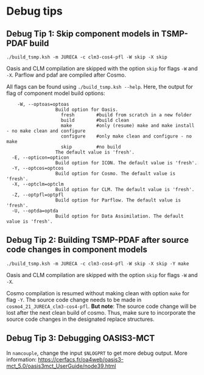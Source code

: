 # Debug tips

## Debug Tip 1: Skip component models in TSMP-PDAF build

``` shell
./build_tsmp.ksh -m JURECA -c clm3-cos4-pfl -W skip -X skip
```

Oasis and CLM compilation are skipped with the option `skip` for flags
`-W` and `-X`. Parflow and pdaf are compiled after Cosmo.

All flags can be found using `./build_tsmp.ksh --help`. Here, the
output for flag of component model build options:
``` shell
	-W, --optoas=optoas
                  Build option for Oasis.
                    fresh        #build from scratch in a new folder
                    build        #build clean
                    make         #only (resume) make and make install - no make clean and configure
                    configure    #only make clean and configure - no make
                    skip         #no build
                  The default value is 'fresh'.
  -E, --opticon=opticon
                  Build option for ICON. The default value is 'fresh'.
  -Y, --optcos=optcos
                  Build option for Cosmo. The default value is 'fresh'.
  -X, --optclm=optclm
                  Build option for CLM. The default value is 'fresh'.
  -Z, --optpfl=optpfl
                  Build option for Parflow. The default value is 'fresh'.
  -U, --optda=optda
                  Build option for Data Assimilation. The default value is 'fresh'.
```

## Debug Tip 2: Building TSMP-PDAF after source code changes in component models

``` shell
./build_tsmp.ksh -m JURECA -c clm3-cos4-pfl -W skip -X skip -Y make
```

Oasis and CLM compilation are skipped with the option `skip` for flags
`-W` and `-X`.

Cosmo compilation is resumed without making clean with option `make`
for flag `-Y`. The source code change needs to be made in
`cosmo4_21_JURECA_clm3-cos4-pfl`. **But note**: The source
code change will be lost after the next clean build of cosmo. Thus,
make sure to incorporate the source code changes in the designated
replace structures.

	
## Debug Tip 3: Debugging OASIS3-MCT

In `namcouple`, change the input `$NLOGPRT` to get more debug
output. More information:
<https://cerfacs.fr/oa4web/oasis3-mct_5.0/oasis3mct_UserGuide/node39.html>
